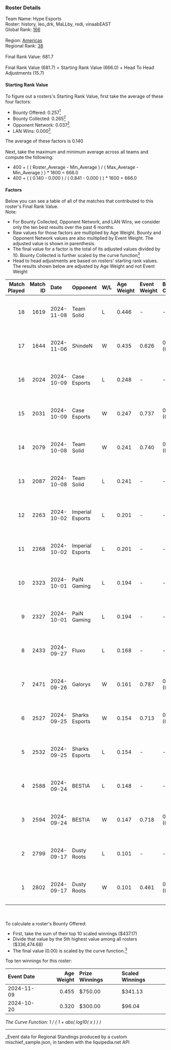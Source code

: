 ### Roster Details<br />
Team Name: Hype Esports<br />
Roster: history, leo_drk, MaLLby, redi, vinaabEAST<br />
Global Rank: [166](../../standings_global_2025_03_01.md)<br />
<br />
Region: [Americas]( ../../standings_americas_2025_03_01.md)<br />
Regional Rank: [38]( ../../standings_americas_2025_03_01.md)<br />
<br />
Final Rank Value:  681.7<br />
<br />
Final Rank Value (681.7) = Starting Rank Value (666.0) + Head To Head Adjustments (15.7)<br />

#### Starting Rank Value<br />
To figure out a rosters's Starting Rank Value, first take the average of these four factors:<br />
- Bounty Offered: 0.257[<sup>1</sup>](#table2)
- Bounty Collected: 0.265[<sup>2</sup>](#table1)
- Opponent Network: 0.037[<sup>2</sup>](#table1)
- LAN Wins: 0.000[<sup>2</sup>](#table1)

The average of these factors is 0.140<br />
<br />
Next, take the maximum and minimum average across all teams and compute the following:<br />
- 400 + ( ( Roster_Average - Min_Average ) / ( Max_Average - Min_Average ) ) * 1600 = 666.0
- 400 + ( ( 0.140 - 0.000 ) / ( 0.841 - 0.000 ) ) * 1600 = 666.0


#### Factors<br />
Below you can see a table of all of the matches that contributed to this roster's Final Rank Value.<br />
Note:<br />

- For Bounty Collected, Opponent Network, and LAN Wins, we consider only the ten best results over the past 6 months.
- Raw values for those factors are multiplied by Age Weight. Bounty and Opponent Network values are also multiplied by Event Weight. The adjusted value is shown in parenthesis.
- The final value for a factor is the total of its adjusted values divided by 10. Bounty Collected is further scaled by the curve function[<sup>3</sup>](#curveFunction)
- Head to head adjustments are based on rosters' starting rank values. The results shown below are adjusted by Age Weight and not Event Weight
<span id="table1"></span><br />


| Match Played | Match ID | Date       | Opponent         | W/L | Age Weight | Event Weight | Bounty Collected | Opponent Network | LAN Wins  | H2H Adj. | Roster                                       |
| -: | -: | :- | :- | :- | :- | :- | :- | :- | :- | -: | :- |
|           18 |     1619 | 2024-11-08 | Team Solid       | L   | 0.446      | -            | -                | -                | -         |    -3.40 | history, leo_drk, MaLLby, redi, vinaabEAST   |
|           17 |     1644 | 2024-11-06 | ShindeN          | W   | 0.435      | 0.626        | 0.005 (0.001)    | 0.377 (0.103)    | 0 (0.000) |     7.11 | history, leo_drk, MaLLby, redi, vinaabEAST   |
|           16 |     2024 | 2024-10-09 | Case Esports     | L   | 0.248      | -            | -                | -                | -         |    -3.99 | history, leo_drk, MaLLby, redi, vinaabEAST   |
|           15 |     2031 | 2024-10-09 | Case Esports     | W   | 0.247      | 0.737        | 0.001 (0.000)    | 0.055 (0.010)    | 0 (0.000) |     3.87 | history, leo_drk, MaLLby, redi, vinaabEAST   |
|           14 |     2079 | 2024-10-08 | Team Solid       | W   | 0.241      | 0.740        | 0.023 (0.004)    | 0.571 (0.102)    | 0 (0.000) |     5.95 | history, leo_drk, MaLLby, redi, vinaabEAST   |
|           13 |     2087 | 2024-10-08 | Team Solid       | L   | 0.241      | -            | -                | -                | -         |    -1.66 | history, leo_drk, MaLLby, redi, vinaabEAST   |
|           12 |     2263 | 2024-10-02 | Imperial Esports | L   | 0.201      | -            | -                | -                | -         |    -0.48 | history, leo_drk, MaLLby, redi, vinaabEAST   |
|           11 |     2268 | 2024-10-02 | Imperial Esports | L   | 0.201      | -            | -                | -                | -         |    -0.48 | history, leo_drk, MaLLby, redi, vinaabEAST   |
|           10 |     2323 | 2024-10-01 | PaiN Gaming      | L   | 0.194      | -            | -                | -                | -         |    -0.02 | history, leo_drk, MaLLby, redi, vinaabEAST   |
|            9 |     2327 | 2024-10-01 | PaiN Gaming      | L   | 0.194      | -            | -                | -                | -         |    -0.02 | history, leo_drk, MaLLby, redi, vinaabEAST   |
|            8 |     2433 | 2024-09-27 | Fluxo            | L   | 0.168      | -            | -                | -                | -         |    -0.59 | history, leo_drk, MaLLby, rainny, vinaabEAST |
|            7 |     2471 | 2024-09-26 | Galorys          | W   | 0.161      | 0.787        | 0.000 (0.000)    | 0.000 (0.000)    | 0 (0.000) |     1.32 | history, leo_drk, MaLLby, rainny, vinaabEAST |
|            6 |     2527 | 2024-09-25 | Sharks Esports   | W   | 0.154      | 0.713        | 0.054 (0.006)    | 0.661 (0.073)    | 0 (0.000) |     4.44 | history, leo_drk, MaLLby, redi, vinaabEAST   |
|            5 |     2532 | 2024-09-25 | Sharks Esports   | L   | 0.154      | -            | -                | -                | -         |    -0.43 | history, leo_drk, MaLLby, redi, vinaabEAST   |
|            4 |     2588 | 2024-09-24 | BESTIA           | L   | 0.148      | -            | -                | -                | -         |    -0.79 | history, leo_drk, MaLLby, redi, vinaabEAST   |
|            3 |     2594 | 2024-09-24 | BESTIA           | W   | 0.147      | 0.718        | 0.045 (0.005)    | 0.572 (0.061)    | 0 (0.000) |     3.88 | history, leo_drk, MaLLby, redi, vinaabEAST   |
|            2 |     2799 | 2024-09-17 | Dusty Roots      | L   | 0.101      | -            | -                | -                | -         |    -1.11 | history, leo_drk, MaLLby, redi, vinaabEAST   |
|            1 |     2802 | 2024-09-17 | Dusty Roots      | W   | 0.101      | 0.461        | 0.008 (0.000)    | 0.422 (0.020)    | 0 (0.000) |     2.07 | history, leo_drk, MaLLby, redi, vinaabEAST   |

<br />
<span id="table2"></span><br />
To calculate a roster's Bounty Offered:<br />

- First, take the sum of their top 10 scaled winnings ($437.17)
- Divide that value by the 5th highest value among all rosters ($336,474.68)
- The final value (0.00) is scaled by the curve function.[<sup>3</sup>](#curveFunction)

Top ten winnings for this roster:<br />

| Event Date | Age Weight | Prize Winnings | Scaled Winnings |
| :- | -: | :- | :- |
| 2024-11-09 |      0.455 | $750.00        | $341.13         |
| 2024-10-20 |      0.320 | $300.00        | $96.04          |


<span id="curveFunction"></span>_The Curve Function: 1 / ( 1 + abs( log10( x ) ) )_<br />

---
_Event data for Regional Standings produced by a custom mischief_sample.json, in tandem with the liquipedia.net API<br />

